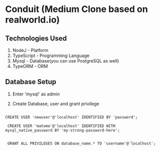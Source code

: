 # Conduit (Medium Clone based on realworld.io)

## Technologies Used


1. NodeJ - Platform
2. TypeScript - Programming Language
3. Mysql - Database(you can use PostgreSQL as well)
4. TypeORM - ORM

## Database Setup

1. Enter 'mysql' as admin

2. Create Database, user and grant privilege

```mysql

CREATE USER 'newuser'@'localhost' IDENTIFIED BY 'password';

 CREATE USER 'matomo'@'localhost' IDENTIFIED WITH mysql_native_password BY 'my-strong-password-here';


 GRANT ALL PRIVILEGES ON database_name.* TO 'username'@'localhost';

```



